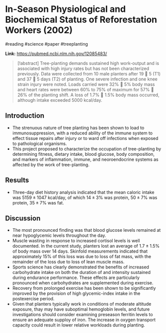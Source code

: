 # In-Season Physiological and Biochemical Status of Reforestation Workers (2002)
#reading #science #paper #treeplanting

**Link:** https://pubmed.ncbi.nlm.nih.gov/12085483/

>[!abstract]
>Tree-planting demands sustained high work-output and is associated with high injury rates but has not been characterized previously. Data were collected from 10 male planters after 19  5 (T1) and 37  5 days (T2) of planting. One severe infection and one knee strain injury were noted. Loads carried were 32%  5% body mass and heart rates were between 60% to 75% of maximum for 57%  26% of the planting shift. A loss of 1.7%  1.5% body mass occurred, although intake exceeded 5000 kcal/day.

## Introduction
- The strenuous nature of tree planting has been shown to load to immunosuppression, with a reduced ability of the immune system to effect tissue repairs after injury or to ward off infections when exposed to pathological organisms.
- This project proposed to characterize the occupation of tree-planting by determining fitness, dietary intake, blood glucose, body composition, and markers of inflammation, immune, and neoroendocrine systems as affected by the work of tree-planting.

## Results
- Three-day diet history analysis indicated that the mean caloric intake was $5159 \pm 1047$ kcal/day, of which $14 \pm 3$% was protein, $50 \pm 7$% was protein, $35 \pm 7$% was fat.

## Discussion
- The most pronounced finding was that blood glucose levels remained at near hypoglycemic levels throughout the day.
- Muscle wasting in response to increased cortisol levels is well documented. In the current study, planters lost an average of $1.7 \pm 1.5$% of body mass over 14 days. Skinfold measurements indicated that approximately 15% of this loss was due to loss of fat mass, with the remainder of the loss due to loss of lean muscle mass.
- Sports science has clearly demonstrated the benefits of increased carbohydrate intake on both the duration of and intensity sustained during endurance performance. These effects are particularly pronounced when carbohydrates are supplemented during exercise.
- Recovery from prolonged exercise has been shown to be significantly improved by the provision of high glycemic-index intake in the postexercise period.
- Given that planters typically work in conditions of moderate altitude exposure, thay may have suboptimal hemoglobin levels, and future investigations should consider examining preseason ferritin levels to ensure an adequate supploy of iron. The increase in oxygen transport capacity could result in lower relative workloads during planting.